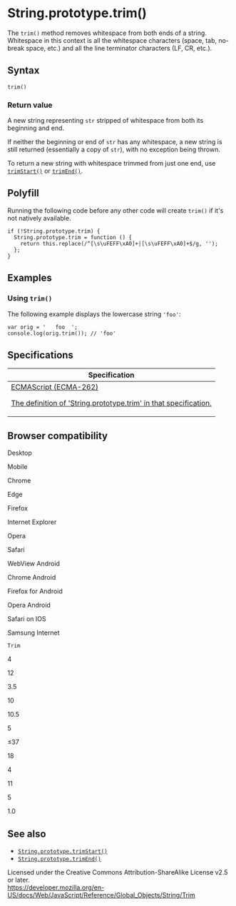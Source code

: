 # String.prototype.trim()

The `trim()` method removes whitespace from both ends of a string. Whitespace in this context is all the whitespace characters (space, tab, no-break space, etc.) and all the line terminator characters (LF, CR, etc.).

## Syntax

    trim()

### Return value

A new string representing `str` stripped of whitespace from both its beginning and end.

If neither the beginning or end of `str` has any whitespace, a new string is still returned (essentially a copy of `str`), with no exception being thrown.

To return a new string with whitespace trimmed from just one end, use [`trimStart()`](trimstart) or [`trimEnd()`](trimend).

## Polyfill

Running the following code before any other code will create `trim()` if it's not natively available.

    if (!String.prototype.trim) {
      String.prototype.trim = function () {
        return this.replace(/^[\s\uFEFF\xA0]+|[\s\uFEFF\xA0]+$/g, '');
      };
    }

## Examples

### Using `trim()`

The following example displays the lowercase string `'foo'`:

    var orig = '   foo  ';
    console.log(orig.trim()); // 'foo'

## Specifications

<table><thead><tr class="header"><th>Specification</th></tr></thead><tbody><tr class="odd"><td><a href="https://tc39.es/ecma262/#sec-string.prototype.trim">ECMAScript (ECMA-262) 
<br/>

<span class="small">The definition of 'String.prototype.trim' in that specification.</span></a></td></tr></tbody></table>

## Browser compatibility

Desktop

Mobile

Chrome

Edge

Firefox

Internet Explorer

Opera

Safari

WebView Android

Chrome Android

Firefox for Android

Opera Android

Safari on IOS

Samsung Internet

`Trim`

4

12

3.5

10

10.5

5

≤37

18

4

11

5

1.0

## See also

-   [`String.prototype.trimStart()`](trimstart)
-   [`String.prototype.trimEnd()`](trimend)

 
Licensed under the Creative Commons Attribution-ShareAlike License v2.5 or later.  
<a href="https://developer.mozilla.org/en-US/docs/Web/JavaScript/Reference/Global_Objects/String/Trim" class="_attribution-link">https://developer.mozilla.org/en-US/docs/Web/JavaScript/Reference/Global_Objects/String/Trim</a>

